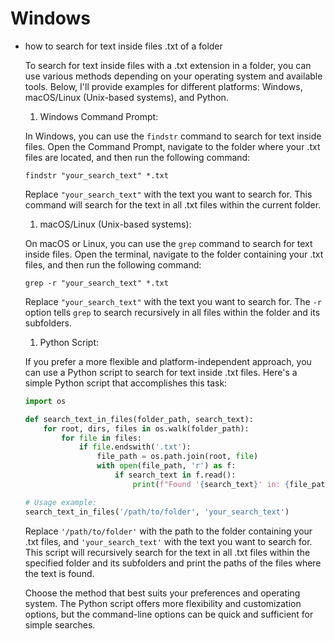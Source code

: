 # Windows

- how to search for text inside files .txt of a folder
    
    To search for text inside files with a .txt extension in a folder, you can use various methods depending on your operating system and available tools. Below, I'll provide examples for different platforms: Windows, macOS/Linux (Unix-based systems), and Python.
    
    1. Windows Command Prompt:
    
    In Windows, you can use the `findstr` command to search for text inside files. Open the Command Prompt, navigate to the folder where your .txt files are located, and then run the following command:
    
    ```
    findstr "your_search_text" *.txt
    
    ```
    
    Replace `"your_search_text"` with the text you want to search for. This command will search for the text in all .txt files within the current folder.
    
    1. macOS/Linux (Unix-based systems):
    
    On macOS or Linux, you can use the `grep` command to search for text inside files. Open the terminal, navigate to the folder containing your .txt files, and then run the following command:
    
    ```
    grep -r "your_search_text" *.txt
    
    ```
    
    Replace `"your_search_text"` with the text you want to search for. The `-r` option tells `grep` to search recursively in all files within the folder and its subfolders.
    
    1. Python Script:
    
    If you prefer a more flexible and platform-independent approach, you can use a Python script to search for text inside .txt files. Here's a simple Python script that accomplishes this task:
    
    ```python
    import os
    
    def search_text_in_files(folder_path, search_text):
        for root, dirs, files in os.walk(folder_path):
            for file in files:
                if file.endswith('.txt'):
                    file_path = os.path.join(root, file)
                    with open(file_path, 'r') as f:
                        if search_text in f.read():
                            print(f"Found '{search_text}' in: {file_path}")
    
    # Usage example:
    search_text_in_files('/path/to/folder', 'your_search_text')
    
    ```
    
    Replace `'/path/to/folder'` with the path to the folder containing your .txt files, and `'your_search_text'` with the text you want to search for. This script will recursively search for the text in all .txt files within the specified folder and its subfolders and print the paths of the files where the text is found.
    
    Choose the method that best suits your preferences and operating system. The Python script offers more flexibility and customization options, but the command-line options can be quick and sufficient for simple searches.